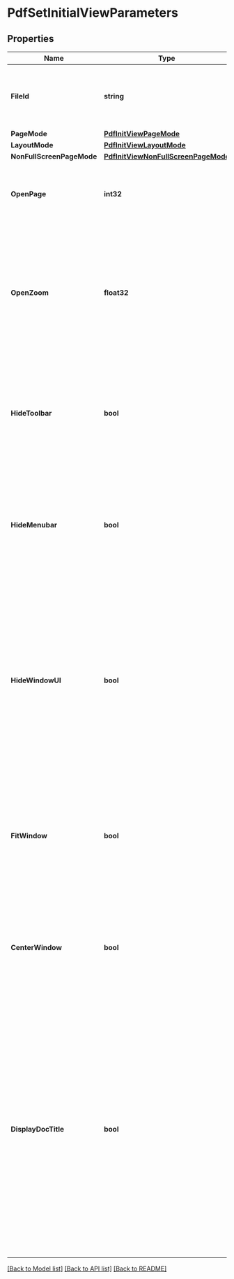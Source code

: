 # PdfSetInitialViewParameters

## Properties

Name | Type | Description | Notes
------------ | ------------- | ------------- | -------------
**FileId** | **string** | The identifier of the previously uploaded file to be processed. | 
**PageMode** | [**PdfInitViewPageMode**](PdfInitViewPageMode.md) |  | [optional] 
**LayoutMode** | [**PdfInitViewLayoutMode**](PdfInitViewLayoutMode.md) |  | [optional] 
**NonFullScreenPageMode** | [**PdfInitViewNonFullScreenPageMode**](PdfInitViewNonFullScreenPageMode.md) |  | [optional] 
**OpenPage** | **int32** | Specifies which page should be displayed when the document is opened. | [optional] [default to 1]
**OpenZoom** | **float32** | Specifies the default zoom factor to be used when the document is opened. Value of 1 to represent the 100% zoom, 2 means 200%, 0,5 means 50%, etc. | [optional] [default to 1]
**HideToolbar** | **bool** | A flag specifying whether to hide the viewer application’s tool bars when the document is active. Default value: false. | [optional] [default to false]
**HideMenubar** | **bool** | (Optional) A flag specifying whether to hide the viewer application’s menu bar when the document is active. Default value: false. | [optional] [default to false]
**HideWindowUI** | **bool** | (Optional) A flag specifying whether to hide user interface elements in the document’s window (such as scroll bars and navigation controls),  leaving only the document’s contents displayed. Default value: false. | [optional] [default to false]
**FitWindow** | **bool** | (Optional) A flag specifying whether to resize the document’s window to fit the size of the first displayed page. Default value: false. | [optional] [default to false]
**CenterWindow** | **bool** | (Optional) A flag specifying whether to position the document’s window in the center of the screen. Default value: false. | [optional] [default to false]
**DisplayDocTitle** | **bool** | (Optional; PDF 1.4) A flag specifying whether the window’s title bar should display the document title taken from the Title entry of the document information dictionary.  If false, the title bar should instead display the name of the PDF file containing the document. Default value: false. | [optional] [default to false]

[[Back to Model list]](../README.md#documentation-for-models) [[Back to API list]](../README.md#documentation-for-api-endpoints) [[Back to README]](../README.md)


